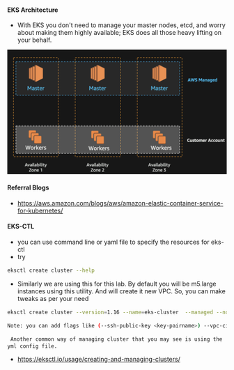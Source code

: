 #### EKS Architecture
  * With EKS you don't need to manage your master nodes, etcd, and worry about making them highly available; EKS does all those heavy lifting on your behalf.

![EKS-architecture-image](https://github.com/Cloud-Yeti/Cloudyeti-EKS-Series/blob/main/Images/EKS_architecture.jpg)
#### Referral Blogs
  * https://aws.amazon.com/blogs/aws/amazon-elastic-container-service-for-kubernetes/

#### EKS-CTL
  * you can use command line or yaml file to specify the resources for eks-ctl
  * try 
  ```sh
  eksctl create cluster --help
  ```
  * Similarly we are using this for this lab. By default you will be m5.large instances using this utility. And will create it new VPC. So, you can make tweaks as per your need
  ```sh
  eksctl create cluster --version=1.16 --name=eks-cluster  --managed --nodes=2 --alb-ingress-access --region=${AWS_REGION} --node-labels="lifecycle=OnDemand,intent=control-apps" --asg-access
  ```
  ```sh
  Note: you can add flags like (--ssh-public-key <key-pairname>) --vpc-cidr <>, etc) as per your usecase.
  ```
     Another common way of managing cluster that you may see is using the yml config file. 
    
   * https://eksctl.io/usage/creating-and-managing-clusters/
